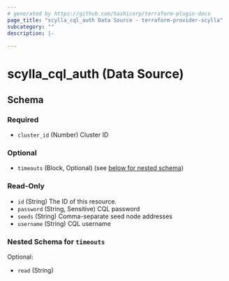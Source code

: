 ```yaml
---
# generated by https://github.com/hashicorp/terraform-plugin-docs
page_title: "scylla_cql_auth Data Source - terraform-provider-scylla"
subcategory: ""
description: |-
  
---
```


# scylla_cql_auth (Data Source)





<!-- schema generated by tfplugindocs -->
## Schema

### Required

- `cluster_id` (Number) Cluster ID

### Optional

- `timeouts` (Block, Optional) (see [below for nested schema](#nestedblock--timeouts))

### Read-Only

- `id` (String) The ID of this resource.
- `password` (String, Sensitive) CQL password
- `seeds` (String) Comma-separate seed node addresses
- `username` (String) CQL username

<a id="nestedblock--timeouts"></a>
### Nested Schema for `timeouts`

Optional:

- `read` (String)


